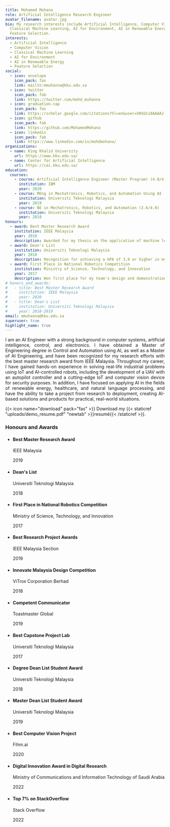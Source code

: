 ```yaml
---
title: Mohamed Mohana
role: Artificial Intelligence Research Engineer
avatar_filename: avatar.jpg
bio: My research interests include Artificial Intelligence, Computer Vision,
  Classical Machine Learning, AI for Environment, AI in Renewable Energy,
  Feature Selection.
interests:
  - Artificial Intelligence
  - Computer Vision
  - Classical Machine Learning
  - AI for Environment
  - AI in Renewable Energy
  - Feature Selection
social:
  - icon: envelope
    icon_pack: fas
    link: mailto:mmuhanna@kku.edu.sa
  - icon: twitter
    icon_pack: fab
    link: https://twitter.com/mohd_muhanna
  - icon: graduation-cap
    icon_pack: fas
    link: https://scholar.google.com/citations?hl=en&user=X0SGCx8AAAAJ
  - icon: github
    icon_pack: fab
    link: https://github.com/MohamedMohana
  - icon: linkedin
    icon_pack: fab
    link: https://www.linkedin.com/in/mohdmohana/
organizations:
  - name: King Khalid University
    url: https://www.kku.edu.sa/
  - name: Center for Artificial Intelligence
    url: https://cai.kku.edu.sa/
education:
  courses:
    - course: Artificial Intelligence Engineer (Master Program) (4.0/4.0)
      institution: IBM
      year: 2020
    - course: MEng in Mechatronics, Robotics, and Automation Using AI (3.9/4.0)
      institution: Universiti Teknologi Malaysia
      year: 2019
    - course: BE in Mechatronics, Robotics, and Automation (3.6/4.0)
      institution: Universiti Teknologi Malaysia
      year: 2018
honours:
  - award: Best Master Research Award
    institution: IEEE Malaysia
    year: 2019
    description: Awarded for my thesis on the application of machine learning in industrial control systems.
  - award: Dean's List
    institution: Universiti Teknologi Malaysia
    year: 2018
    description: Recognition for achieving a GPA of 3.9 or higher in my coursework.
  - award: First Place in National Robotics Competition
    institution: Ministry of Science, Technology, and Innovation
    year: 2017
    description: Won first place for my team's design and demonstration of a humanoid robot.
# honors_and_awards:
#   - title: Best Master Research Award
#     institution: IEEE Malaysia
#     year: 2020
#   - title: Dean's List
#     institution: Universiti Teknologi Malaysia
#     year: 2018-2019
email: mmuhanna@kku.edu.sa
superuser: true
highlight_name: true
---
```



<p align="justify">
I am an AI Engineer with a strong background in computer systems, artificial intelligence, control, and electronics. I have obtained a Master of Engineering degree in Control and Automation using AI, as well as a Master of AI Engineering, and have been recognized for my research efforts with the best master research award from IEEE Malaysia. Throughout my career, I have gained hands-on experience in solving real-life industrial problems using IoT and AI-controlled robots, including the development of a UAV with an autopilot controller and a cutting-edge IoT and computer vision device for security purposes. In addition, I have focused on applying AI in the fields of renewable energy, healthcare, and natural language processing, and have the ability to take a project from research to deployment, creating AI-based solutions and products for practical, real-world situations.
</p>

{{< icon name="download" pack="fas" >}} Download my {{< staticref "uploads/demo_resume.pdf" "newtab" >}}resumé{{< /staticref >}}.

<h3>Honours and Awards</h3>
<ul>
  <li>
    <h4>Best Master Research Award</h4>
    <p>IEEE Malaysia</p>
    <p>2019</p>
  </li>
  <li>
    <h4>Dean's List</h4>
    <p>Universiti Teknologi Malaysia</p>
    <p>2018</p>
  </li>
  <li>
    <h4>First Place in National Robotics Competition</h4>
    <p>Ministry of Science, Technology, and Innovation</p>
    <p>2017</p>
  </li>
  <li>
    <h4>Best Research Project Awards</h4>
    <p>IEEE Malaysia Section</p>
    <p>2019</p>
  </li>
  <li>
    <h4>Innovate Malaysia Design Competition</h4>
    <p>ViTrox Corporation Berhad</p>
    <p>2018</p>
  </li>
  <li>
    <h4>Competent Communicator</h4>
    <p>Toastmaster Global</p>
    <p>2019</p>
  </li>
  <li>
    <h4>Best Capstone Project Lab</h4>
    <p>Universiti Teknologi Malaysia</p>
    <p>2017</p>
  </li>
  <li>
    <h4>Degree Dean List Student Award</h4>
    <p>Universiti Teknologi Malaysia</p>
    <p>2018</p>
  </li>
  <li>
    <h4>Master Dean List Student Award</h4>
    <p>Universiti Teknologi Malaysia</p>
    <p>2019</p>
  </li>
  <li>
    <h4>Best Computer Vision Project</h4>
    <p>Fihm.ai</p>
    <p>2020</p>
  </li>
  <li>
    <h4>Digital Innovation Award in Digital Research</h4>
    <p>Ministry of Communications and Information Technology of Saudi Arabia</p>
    <p>2022</p>
  </li>
  <li>
    <h4>Top 7% on StackOverflow</h4>
    <p>Stack Overflow</p>
    <p>2022</p>
  </li>
</ul>





